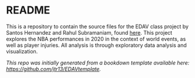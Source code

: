 # README

This is a repository to contain the source files for the EDAV class project by Santos Hernandez and Rahul Subramaniam, found [here](hernandz.github.io/nba_edav_2021/). This project explores the NBA performances in 2020 in the context of world events, as well as player  injuries. All analysis is through exploratory data analysis and visualization.



*This repo was initially generated from a bookdown template available here: https://github.com/jtr13/EDAVtemplate.*	




